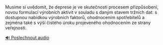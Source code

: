 
Musíme si uvědomit, že deprese je ve skutečnosti procesem přizpůsobení, novou formulací výrobních aktivit v souladu s daným stavem tržních dat: s dostupnou nabídkou výrobních faktorů, ohodnocením spotřebitelů a zejména také s výší čistého úroku projeveného ohodnocením ze strany veřejnosti.

[🔊 Poslechnout audio](/data/7-paragraphs/audio/chapter_102/para_004-Musme-si-uvdomit-e-deprese-je-ve-skutenosti-p.mp3)
